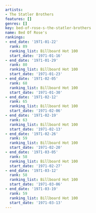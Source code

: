 ```yaml
---
artists:
- The Statler Brothers
features: []
genres: []
key: bed-of-rose-s-the-statler-brothers
name: Bed Of Rose's
rankings:
- end_date: '1971-01-22'
  rank: 89
  ranking_list: Billboard Hot 100
  start_date: '1971-01-16'
- end_date: '1971-01-29'
  rank: 80
  ranking_list: Billboard Hot 100
  start_date: '1971-01-23'
- end_date: '1971-02-05'
  rank: 68
  ranking_list: Billboard Hot 100
  start_date: '1971-01-30'
- end_date: '1971-02-12'
  rank: 65
  ranking_list: Billboard Hot 100
  start_date: '1971-02-06'
- end_date: '1971-02-19'
  rank: 63
  ranking_list: Billboard Hot 100
  start_date: '1971-02-13'
- end_date: '1971-02-26'
  rank: 59
  ranking_list: Billboard Hot 100
  start_date: '1971-02-20'
- end_date: '1971-03-05'
  rank: 58
  ranking_list: Billboard Hot 100
  start_date: '1971-02-27'
- end_date: '1971-03-12'
  rank: 58
  ranking_list: Billboard Hot 100
  start_date: '1971-03-06'
- end_date: '1971-03-19'
  rank: 59
  ranking_list: Billboard Hot 100
  start_date: '1971-03-13'
---
```


